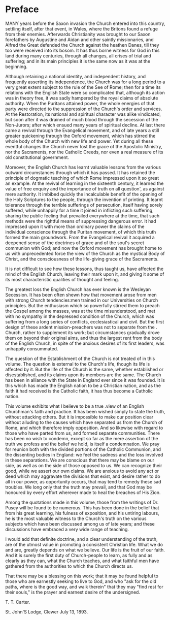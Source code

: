 # Preface

MANY years before the Saxon invasion the Church entered into this country, settling itself, after that event, in Wales, where the Britons found a refuge from their enemies. Afterwards Christianity was brought to our Saxon forefathers by Augustine and Aidan and other saintly missionaries, and Alfred the Great defended the Church against the heathen Danes, till they too were received into its bosom. It has thus borne witness for God in this land during many centuries, through all changes, all crises of trial and suffering; and in its main principles it is the same now as it was at the beginning.

Although retaining a national identity, and independent history, and frequently asserting its independence, the Church was for a long period to a very great extent subject to the rule of the See of Rome; then for a time its relations with the English State were so complicated that, although its action was in theory free, it was sadly hampered by the royal claims of absolute authority. When the Puritans attained power, the whole energies of that party were directed to the suppression of the Church's order and services. At the Restoration, its national and spiritual character was alike vindicated, but soon after it was drained of much blood through the secession of the Non-Jurors; after which ensued many years of spiritual decline. At last there came a revival through the Evangelical movement, and of late years a still greater quickening through the Oxford movement, which has stirred the whole body of the Church with new life and power. Yet during all these eventful changes the Church never lost the grace of the Apostolic Ministry, nor the Sacraments, nor the Catholic Creeds, nor even a real measure of its old constitutional government.

Moreover, the English Church has learnt valuable lessons from the various outward circumstances through which it has passed. It has retained the principle of dogmatic teaching of which Rome impressed upon it so great an example. At the revival of learning in the sixteenth century, it learned the value of free enquiry and the importance of truth on all question', as against mere authority. It imbibed quickly the incalculable benefit of the opening of the Holy Scriptures to the people, through the invention of printing. It learnt tolerance through the terrible sufferings of persecution, itself having sorely suffered, while unhappily for a time it joined in inflicting such suffering, sharing the public feeling that prevailed everywhere at the time, that such methods were the rightful means of suppressing dangerous error. It had impressed upon it with more than ordinary power the claims of the individual conscience through the Puritan movement, of which this truth formed the main groundwork. From the Evangelical revival it acquired a deepened sense of the doctrines of grace and of the soul's secret communion with God; and now the Oxford movement has brought home to us with unprecedented force the view of the Church as the mystical Body of Christ, and the consciousness of the life-giving grace of the Sacraments.

It is not difficult to see how these lessons, thus taught us, have affected the mind of the English Church, leaving their mark upon it, and giving it some of its most characteristic qualities of thought and feeling.

The greatest loss the English Church has ever known is the Wesleyan Secession. It has been often shewn how that movement arose from men with strong Church tendencies:men trained in our Universities on Church principles. But the enthusiasm which so powerfully stirred them to preach the Gospel among the masses, was at the time misunderstood, and met with no sympathy in the depressed condition of the Church, which was suffering from a long series of conflicts, ecclesiastical and civil. But the first design of these ardent mission-preachers was not to separate from the . Church, rather to supplement its work; but circumstances gradually drove them on beyond their original aims, and thus the largest rent from the body of the English Church, in spite of the anxious desires of its first leaders, was unhappily consummated.

The question of the Establishment of the Church is not treated of in this volume. The question is external to the Church's life, though its life is affected by it. But the life of the Church is the same, whether established or disestablished, and its claims upon its members are the same. The Church has been in alliance with the State in England ever since it was founded. It is this which has made the English nation to be a Christian nation, and as the faith it had received is the Catholic faith, it has thus become a Catholic nation.

This volume exhibits what I believe to be a true .view of an English Churchman's faith and practice. It has been wished simply to state the truth, without attacking others. But it is impossible to make our position clear without alluding to the causes which have separated us from the Church of Rome, and which therefore imply opposition. And so likewise with regard to those who have parted from us, and formed separate communities. There has been no wish to condemn, except so far as the mere assertion of the truth we profess and the belief we hold, is itself a condemnation. We pray for reunion both with the divided portions of the Catholic Communion, and the dissenting bodies in England: we feel the sadness and the loss involved in these separations. We are conscious that there may be blame on our side, as well as on the side of those opposed to us. We can recognize their good, while we assert our own claims. We are anxious to avoid any act or deed which may aggravate the divisions that exist, and desire rather to do all in our power, as opportunity occurs, that may tend to remedy these sad troubles. We long only that the truth may prevail, and that God may be honoured by every effort wherever made to heal the breaches of His Zion.

Among the quotations made in this volume, those from the writings of Dr. Pusey will be found to be numerous.
This has been done in the belief that from his great learning, his fulness of exposition, and his untiring labours, he is the
most valuable witness to the Church's truth on the various subjects which have been discussed among us of late years;
and these discussions have embraced a very wide range of teaching.

I would add that definite doctrine, and a clear understanding of the truth, are of the utmost value in promoting a consistent Christian life. What we do and are, greatly depends on what we believe. Our life is the fruit of our faith. And it is surely the first duty of Church-people to learn, as fully and as clearly as they can, what the Church teaches, and what faithful men have gathered from the authorities to which the Church directs us.

That there may be a blessing on this work; that it may be found helpful to those who are earnestly seeking to live to God, and who "ask for the old paths, where is the good way, and walk therein" that they may "find rest for their souls," is the prayer and earnest desire of the undersigned.

T. T. Carter.

St. John'S Lodge, Clewer
July 13, 1893.
